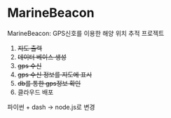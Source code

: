# MarineBeacon
MarineBeacon: GPS신호를 이용한 해양 위치 추적 프로젝트

1. ~~지도 출력~~
2. ~~데이터 베이스 생성~~
3. ~~gps 수신~~
4. ~~gps 수신 정보를 지도에 표시~~
5. ~~db를 통한 gps정보 확인~~
6. 클라우드 배포


파이썬 + dash -> node.js로 변경 

 